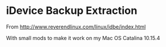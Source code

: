 # iDevice Backup Extraction

From http://www.reverendlinux.com/linux/idbe/index.html

With small mods to make it work on my Mac OS Catalina 10.15.4
